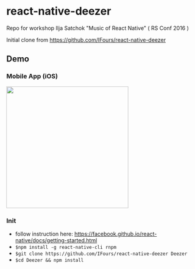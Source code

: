# react-native-deezer
Repo for workshop Ilja Satchok "Music of React Native" ( RS Conf 2016 )

Initial clone from https://github.com/IFours/react-native-deezer


## Demo

### Mobile App (iOS)
<img src="assets/deezer.gif" width="320">

### Init

- follow instruction here:  https://facebook.github.io/react-native/docs/getting-started.html
- `$npm install -g react-native-cli rnpm`
- `$git clone https://github.com/IFours/react-native-deezer Deezer`
- `$cd Deezer && npm install`
